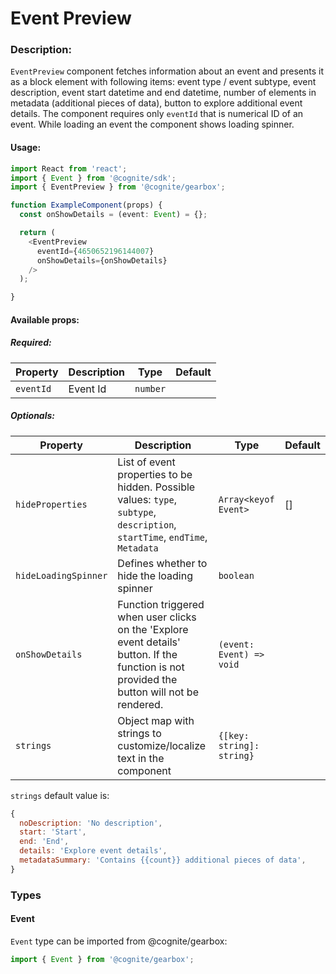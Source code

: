 # Event Preview

<!-- STORY -->

### Description:

`EventPreview` component fetches information about an event and presents it as a block element with following items: event type / event subtype,
event description, event start datetime and end datetime, number of elements in metadata (additional pieces of data), button to explore 
additional event details. The component requires only `eventId` that is numerical ID of an event. While loading an event the component 
shows loading spinner.

#### Usage:

```typescript jsx
import React from 'react';
import { Event } from '@cognite/sdk';
import { EventPreview } from '@cognite/gearbox';

function ExampleComponent(props) {
  const onShowDetails = (event: Event) = {};

  return (
    <EventPreview 
      eventId={4650652196144007}
      onShowDetails={onShowDetails} 
    />
  );

}
```

#### Available props:

##### Required:

| Property  | Description | Type     | Default |
| --------- | ----------- | -------- | ------- |
| `eventId` | Event Id    | `number` |         |

##### Optionals:

| Property            | Description                                                            | Type                                          | Default     |
| ------------------- | ---------------------------------------------------------------------- | --------------------------------------------- | ----------- |
| `hideProperties`    | List of event properties to be hidden. Possible values: `type`, `subtype`, `description`, `startTime`, `endTime`, `Metadata`| `Array<keyof Event>`                          | []          |
| `hideLoadingSpinner`| Defines whether to hide the loading spinner                            | `boolean`                       |             | false       |
| `onShowDetails`     | Function triggered when user clicks on the 'Explore event details' button. If the function is not provided the button will not be rendered. | `(event: Event) => void`     |             |             |
| `strings`           | Object map with strings to customize/localize text in the component    | `{[key: string]: string}`       |             |             |

`strings` default value is:
```js
{
  noDescription: 'No description',
  start: 'Start',
  end: 'End',
  details: 'Explore event details',
  metadataSummary: 'Contains {{count}} additional pieces of data',
}
```


### Types

#### Event
`Event` type can be imported from @cognite/gearbox:

```typescript
import { Event } from '@cognite/gearbox';
```

